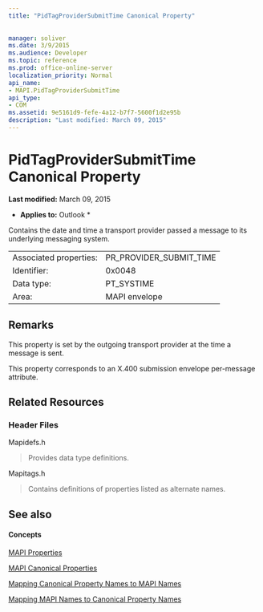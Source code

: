 ```yaml
---
title: "PidTagProviderSubmitTime Canonical Property"
 
 
manager: soliver
ms.date: 3/9/2015
ms.audience: Developer
ms.topic: reference
ms.prod: office-online-server
localization_priority: Normal
api_name:
- MAPI.PidTagProviderSubmitTime
api_type:
- COM
ms.assetid: 9e5161d9-fefe-4a12-b7f7-5600f1d2e95b
description: "Last modified: March 09, 2015"
---
```


# PidTagProviderSubmitTime Canonical Property

 **Last modified:** March 09, 2015 
  
 * **Applies to:** Outlook * 
  
Contains the date and time a transport provider passed a message to its underlying messaging system.
  
|||
|:-----|:-----|
|Associated properties:  <br/> |PR_PROVIDER_SUBMIT_TIME  <br/> |
|Identifier:  <br/> |0x0048  <br/> |
|Data type:  <br/> |PT_SYSTIME  <br/> |
|Area:  <br/> |MAPI envelope  <br/> |
   
## Remarks

This property is set by the outgoing transport provider at the time a message is sent.
  
This property corresponds to an X.400 submission envelope per-message attribute. 
  
## Related Resources

### Header Files

Mapidefs.h
  
> Provides data type definitions.
    
Mapitags.h
  
> Contains definitions of properties listed as alternate names.
    
## See also

#### Concepts

[MAPI Properties](mapi-properties.md)
  
[MAPI Canonical Properties](mapi-canonical-properties.md)
  
[Mapping Canonical Property Names to MAPI Names](mapping-canonical-property-names-to-mapi-names.md)
  
[Mapping MAPI Names to Canonical Property Names](mapping-mapi-names-to-canonical-property-names.md)

